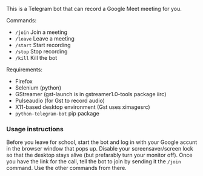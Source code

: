 This is a Telegram bot that can record a Google Meet meeting for you.

Commands:
 - `/join` Join a meeting
 - `/leave` Leave a meeting
 - `/start` Start recording
 - `/stop` Stop recording
 - `/kill` Kill the bot

Requirements:
 - Firefox
 - Selenium (python)
 - GStreamer (gst-launch is in gstreamer1.0-tools package iirc)
 - Pulseaudio (for Gst to record audio)
 - X11-based desktop environment (Gst uses ximagesrc)
 - `python-telegram-bot` pip package

### Usage instructions
Before you leave for school, start the bot and log in with your Google accunt in the browser window that pops up.
Disable your screensaver/screen lock so that the desktop stays alive (but prefarably turn your monitor off).
Once you have the link for the call, tell the bot to join by sending it the `/join` command. Use the other commands from there.
